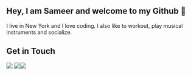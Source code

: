 ## Hey, I am Sameer and welcome to my Github 👋
I live in New York and I love coding. I also like to workout, play musical instruments and socialize.

<!--
**sthokar/sthokar** is a ✨ _special_ ✨ repository because its `README.md` (this file) appears on your GitHub profile.

Here are some ideas to get you started:

- 🔭 I’m currently working on ...
- 🌱 I’m currently learning ...
- 👯 I’m looking to collaborate on ...
- 🤔 I’m looking for help with ...
- 💬 Ask me about ...
- 📫 How to reach me: ...
- 😄 Pronouns: ...
- ⚡ Fun fact: ...
-->


## Get in Touch
<a href="mailto:thokarsameer@gmail.com"><img src="https://img.shields.io/badge/Gmail-D14836?style=for-the-badge&logo=gmail&logoColor=white"></a> <a href="https://www.linkedin.com/in/sameer-thokar-560401261/"><img src="https://img.shields.io/badge/LinkedIn-0077B5?style=for-the-badge&logo=linkedin&logoColor=white"></a><a href="https://www.sthokar.com"><img src="https://img.shields.io/badge/portfolio-0A0A0A?style=for-the-badge&logo=dev.to&logoColor=white"></a> 

